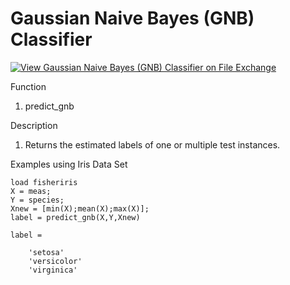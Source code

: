 # Gaussian Naive Bayes (GNB) Classifier

[![View Gaussian Naive Bayes (GNB) Classifier on File Exchange](https://www.mathworks.com/matlabcentral/images/matlab-file-exchange.svg)](https://www.mathworks.com/matlabcentral/fileexchange/76355-gaussian-naive-bayes-gnb-classifier)

Function 
1. predict_gnb

Description 
1. Returns the estimated labels of one or multiple test instances.

Examples using Iris Data Set

    load fisheriris
    X = meas;
    Y = species;
    Xnew = [min(X);mean(X);max(X)];
    label = predict_gnb(X,Y,Xnew)
    
    label =
    
        'setosa'
        'versicolor'
        'virginica'
